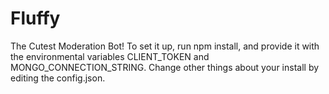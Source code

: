 # Fluffy
The Cutest Moderation Bot! To set it up, run npm install, and provide it with the environmental variables CLIENT_TOKEN and MONGO_CONNECTION_STRING. Change other things about your install by editing the config.json.
